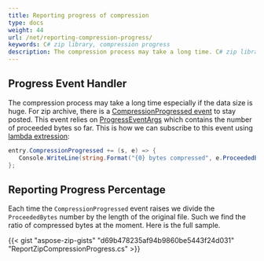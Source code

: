 ```yaml
---
title: Reporting progress of compression
type: docs
weight: 44
url: /net/reporting-compression-progress/
keywords: C# zip library, compression progress
description: The compression process may take a long time. C# zip library provides events to report the progress of compression and progress percentage.
---
```


## **Progress Event Handler**
The compression process may take a long time especially if the data size is huge. For zip archive, there is a [CompressionProgressed event](https://reference.aspose.com/zip/net/aspose.zip/archiveentry/events/compressionprogressed) to stay posted. This event relies on [ProgressEventArgs](https://reference.aspose.com/zip/net/aspose.zip/progresseventargs) which contains the number of proceeded bytes so far.
This is how we can subscribe to this event using [lambda extression](https://docs.microsoft.com/en-us/dotnet/csharp/language-reference/operators/lambda-expressions):
```c#
entry.CompressionProgressed += (s, e) => { 
   Console.WriteLine(string.Format("{0} bytes compressed", e.ProceededBytes); 
};
```
## **Reporting Progress Percentage**

Each time the `CompressionProgressed` event raises we divide the `ProceededBytes` number by the length of the original file. Such we find the ratio of compressed bytes at the moment. Here is the full sample.

{{< gist "aspose-zip-gists" "d69b478235af94b9860be5443f24d031" "ReportZipCompressionProgress.cs" >}}
